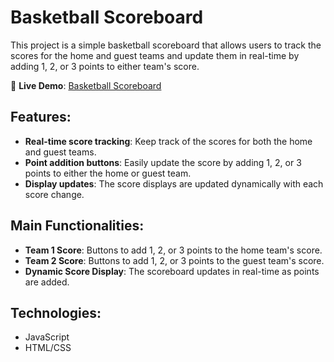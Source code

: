# Basketball Scoreboard

This project is a simple basketball scoreboard that allows users to track the scores for the home and guest teams and update them in real-time by adding 1, 2, or 3 points to either team's score.

🔗 **Live Demo**: [Basketball Scoreboard](https://gregoiregeoffroy.github.io/basketball-scoreboard/)

## Features:
- **Real-time score tracking**: Keep track of the scores for both the home and guest teams.
- **Point addition buttons**: Easily update the score by adding 1, 2, or 3 points to either the home or guest team.
- **Display updates**: The score displays are updated dynamically with each score change.

## Main Functionalities:
- **Team 1 Score**: Buttons to add 1, 2, or 3 points to the home team's score.
- **Team 2 Score**: Buttons to add 1, 2, or 3 points to the guest team's score.
- **Dynamic Score Display**: The scoreboard updates in real-time as points are added.

## Technologies:
- JavaScript
- HTML/CSS
